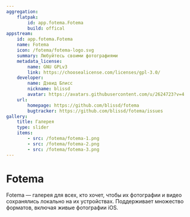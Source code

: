 ```yaml
---
aggregation:
    flatpak:
        id: app.fotema.Fotema
        build: offical
appstream:
    id: app.fotema.Fotema
    name: Fotema
    icon: /fotema/fotema-logo.svg
    summary: Любуйтесь своими фотографиями
    metadata_license:
        name: GNU GPLv3
        link: https://choosealicense.com/licenses/gpl-3.0/
    developer:
        name: Дэвид Блисс
        nickname: blissd
        avatar: https://avatars.githubusercontent.com/u/2624723?v=4
    url:
        homepage: https://github.com/blissd/fotema
        bugtracker: https://github.com/blissd/fotema/issues
gallery:
    title: Галерея
    type: slider
    items:
        - src: /fotema/fotema-1.png
        - src: /fotema/fotema-2.png
        - src: /fotema/fotema-3.png
---
```


# Fotema

Fotema — галерея для всех, кто хочет, чтобы их фотографии и видео сохранялись локально на их устройствах. Поддерживает множество форматов, включая живые фотографии iOS.

<AGWGallery />

<!--@include: @apps/_parts/install/content-flatpak.md-->
